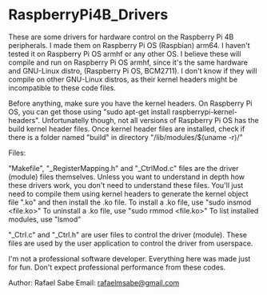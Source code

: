# RaspberryPi4B_Drivers
These are some drivers for hardware control on the Raspberry Pi 4B peripherals.
I made them on Raspberry Pi OS (Raspbian) arm64. I haven't tested it on Raspberry Pi OS armhf or any other OS.
I believe these will compile and run on Raspberry Pi OS armhf, since it's the same hardware and GNU-Linux distro, (Raspberry Pi OS, BCM2711).
I don't know if they will compile on other GNU-Linux distros, as their kernel headers might be incompatible to these code files.

Before anything, make sure you have the kernel headers.
On Raspberry Pi OS, you can get those using "sudo apt-get install raspberrypi-kernel-headers".
Unfortunatelly though, not all versions of Raspberry Pi OS has the build kernel header files.
Once kernel header files are installed, check if there is a folder named "build" in directory "/lib/modules/$(uname -r)/"

Files:

"Makefile", "_RegisterMapping.h" and "_CtrlMod.c" files are the driver (module) files themselves. 
Unless you want to understand in depth how these drivers work, you don't need to understand these files.
You'll just need to compile them using kernel headers to generate the kernel object file ".ko" and then install the .ko file.
To install a .ko file, use "sudo insmod <file.ko>"
To uninstall a .ko file, use "sudo rmmod <file.ko>"
To list installed modules, use "lsmod"

"_Ctrl.c" and "_Ctrl.h" are user files to control the driver (module).
These files are used by the user application to control the driver from userspace.

I'm not a professional software developer. Everything here was made just for fun. Don't expect professional performance from these codes.

Author: Rafael Sabe
Email: rafaelmsabe@gmail.com

